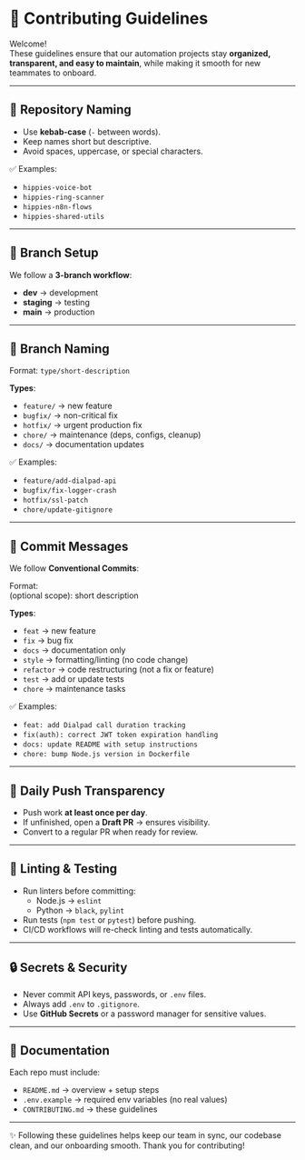 # 🤝 Contributing Guidelines

Welcome!  
These guidelines ensure that our automation projects stay **organized, transparent, and easy to maintain**, while making it smooth for new teammates to onboard.

---

## 📂 Repository Naming
- Use **kebab-case** (`-` between words).
- Keep names short but descriptive.
- Avoid spaces, uppercase, or special characters.

✅ Examples:  
- `hippies-voice-bot`  
- `hippies-ring-scanner`  
- `hippies-n8n-flows`  
- `hippies-shared-utils`  

---

## 🌿 Branch Setup
We follow a **3-branch workflow**:
- **dev** → development  
- **staging** → testing  
- **main** → production  

---

## 🌱 Branch Naming
Format: `type/short-description`  

**Types**:  
- `feature/` → new feature  
- `bugfix/` → non-critical fix  
- `hotfix/` → urgent production fix  
- `chore/` → maintenance (deps, configs, cleanup)  
- `docs/` → documentation updates  

✅ Examples:  
- `feature/add-dialpad-api`  
- `bugfix/fix-logger-crash`  
- `hotfix/ssl-patch`  
- `chore/update-gitignore`  

---

## 📝 Commit Messages
We follow **Conventional Commits**:

Format:  
<type>(optional scope): short description

**Types**:  
- `feat` → new feature  
- `fix` → bug fix  
- `docs` → documentation only  
- `style` → formatting/linting (no code change)  
- `refactor` → code restructuring (not a fix or feature)  
- `test` → add or update tests  
- `chore` → maintenance tasks  

✅ Examples:  
- `feat: add Dialpad call duration tracking`  
- `fix(auth): correct JWT token expiration handling`  
- `docs: update README with setup instructions`  
- `chore: bump Node.js version in Dockerfile`  

---

## 🔄 Daily Push Transparency
- Push work **at least once per day**.  
- If unfinished, open a **Draft PR** → ensures visibility.  
- Convert to a regular PR when ready for review.  

---

## 🧹 Linting & Testing
- Run linters before committing:  
  - Node.js → `eslint`  
  - Python → `black`, `pylint`  
- Run tests (`npm test` or `pytest`) before pushing.  
- CI/CD workflows will re-check linting and tests automatically.  

---

## 🔒 Secrets & Security
- Never commit API keys, passwords, or `.env` files.  
- Always add `.env` to `.gitignore`.  
- Use **GitHub Secrets** or a password manager for sensitive values.  

---

## 📖 Documentation
Each repo must include:  
- `README.md` → overview + setup steps  
- `.env.example` → required env variables (no real values)  
- `CONTRIBUTING.md` → these guidelines  

---

✨ Following these guidelines helps keep our team in sync, our codebase clean, and our onboarding smooth. Thank you for contributing!
